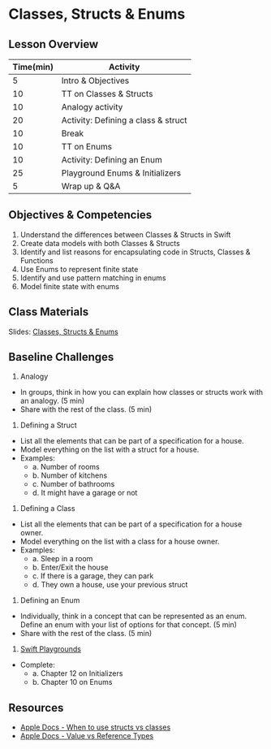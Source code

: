 # Classes, Structs & Enums

## Lesson Overview

| **Time(min)** | **Activity**                        |
| ------------- | ---------------------------         |
| 5             | Intro & Objectives                  |
| 10            | TT on Classes & Structs             |
| 10            | Analogy activity                    |
| 20            | Activity: Defining a class & struct |
| 10            | Break                               |
| 10            | TT on Enums                         |
| 10            | Activity: Defining an Enum          |
| 25            | Playground Enums & Initializers     |
| 5             | Wrap up & Q&A                       |


## Objectives & Competencies
1. Understand the differences between Classes & Structs in Swift
1. Create data models with both Classes & Structs
1. Identify and list reasons for encapsulating code in Structs, Classes & Functions
1. Use Enums to represent finite state
1. Identify and use pattern matching in enums
1. Model finite state with enums

## Class Materials

Slides: [Classes, Structs & Enums](https://docs.google.com/presentation/d/1Ob_DAPCZtCvwxohwgjXY1zDHmAfdfQlZvQYSnA9Fbyw/edit?usp=sharing)

## Baseline Challenges

1. Analogy
  - In groups, think in how you can explain how classes or structs work with an analogy. (5 min)
  - Share with the rest of the class. (5 min)

1. Defining a Struct
  - List all the elements that can be part of a specification for a house.
  - Model everything on the list with a struct for a house.
  - Examples:
    - a. Number of rooms
    - b. Number of kitchens
    - c. Number of bathrooms
    - d. It might have a garage or not

1. Defining a Class
  - List all the elements that can be part of a specification for a house owner.
  - Model everything on the list with a class for a house owner.
  - Examples:
    - a. Sleep in a room
    - b. Enter/Exit the house
    - c. If there is a garage, they can park
    - d. They own a house, use your previous struct

1. Defining an Enum
  - Individually, think in a concept that can be represented as an enum. Define an enum with your list of options for that concept. (5 min)
  - Share with the rest of the class. (5 min)

1. [Swift Playgrounds](https://github.com/MakeSchool-Tutorials/Swift-Language-Playgrounds/archive/swift4.zip)
  - Complete:
    - a. Chapter 12 on Initializers
    - b. Chapter 10 on Enums

## Resources

- [Apple Docs - When to use structs vs classes](https://developer.apple.com/documentation/swift/choosing_between_structures_and_classes)
- [Apple Docs - Value vs Reference Types](https://developer.apple.com/swift/blog/?id=10)

